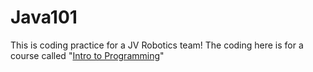# Java101
This is coding practice for a JV Robotics team!
The coding here is for a course called "[Intro to Programming](https://github.com/SciBorgs/SciGuides/blob/main/projects/intro-to-programming/README.md)"
